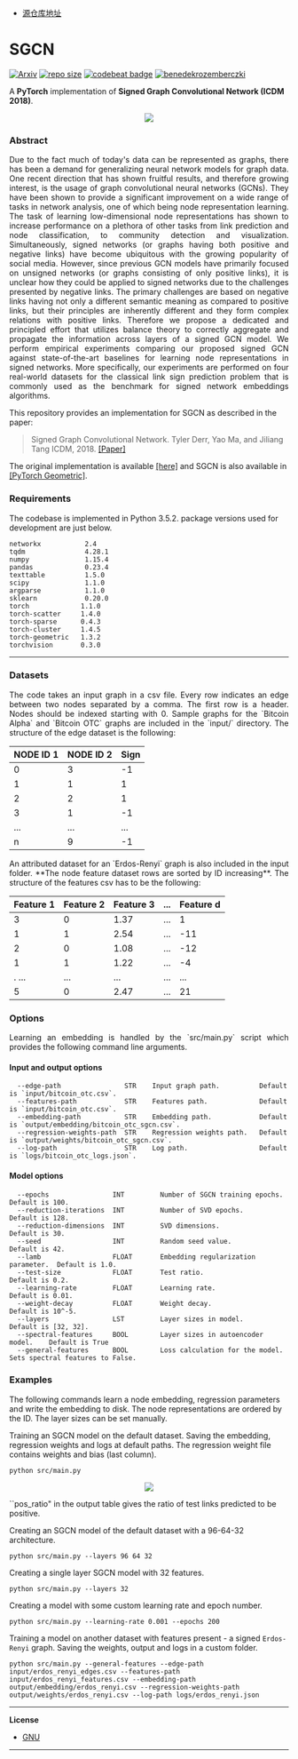 *  [源仓库地址](https://github.com/benedekrozemberczki/SGCN)

SGCN
====================
[![Arxiv](https://img.shields.io/badge/ArXiv-1808.06354-orange.svg?color=blue)](https://arxiv.org/abs/1808.06354) [![repo size](https://img.shields.io/github/repo-size/benedekrozemberczki/SGCN.svg)](https://github.com/benedekrozemberczki/SGCN/archive/master.zip)
 [![codebeat badge](https://codebeat.co/badges/f967cf53-f43a-4159-bb24-50f2d7fc1776)](https://codebeat.co/projects/github-com-benedekrozemberczki-sgcn-master) [![benedekrozemberczki](https://img.shields.io/twitter/follow/benrozemberczki?style=social&logo=twitter)](https://twitter.com/intent/follow?screen_name=benrozemberczki)
  
A **PyTorch** implementation of **Signed Graph Convolutional Network (ICDM 2018)**.

<div style="text-align:center"><img src ="sgcn.jpg" ,width=600/></div>

### Abstract
<p align="justify">
Due to the fact much of today's data can be represented as graphs, there has been a demand for generalizing neural network models for graph data. One recent direction that has shown fruitful results, and therefore growing interest, is the usage of graph convolutional neural networks (GCNs). They have been shown to provide a significant improvement on a wide range of tasks in network analysis, one of which being node representation learning. The task of learning low-dimensional node representations has shown to increase performance on a plethora of other tasks from link prediction and node classification, to community detection and visualization. Simultaneously, signed networks (or graphs having both positive and negative links) have become ubiquitous with the growing popularity of social media. However, since previous GCN models have primarily focused on unsigned networks (or graphs consisting of only positive links), it is unclear how they could be applied to signed networks due to the challenges presented by negative links. The primary challenges are based on negative links having not only a different semantic meaning as compared to positive links, but their principles are inherently different and they form complex relations with positive links. Therefore we propose a dedicated and principled effort that utilizes balance theory to correctly aggregate and propagate the information across layers of a signed GCN model. We perform empirical experiments comparing our proposed signed GCN against state-of-the-art baselines for learning node representations in signed networks. More specifically, our experiments are performed on four real-world datasets for the classical link sign prediction problem that is commonly used as the benchmark for signed network embeddings algorithms. </p>

This repository provides an implementation for SGCN as described in the paper:

> Signed Graph Convolutional Network.
> Tyler Derr, Yao Ma, and Jiliang Tang
> ICDM, 2018.
> [[Paper]](https://arxiv.org/abs/1808.06354)

The original implementation is available [[here]](https://www.cse.msu.edu/~derrtyle/code/SGCN.zip) and SGCN is also available in [[PyTorch Geometric]](https://github.com/rusty1s/pytorch_geometric).

### Requirements

The codebase is implemented in Python 3.5.2. package versions used for development are just below.
```
networkx           2.4
tqdm               4.28.1
numpy              1.15.4
pandas             0.23.4
texttable          1.5.0
scipy              1.1.0
argparse           1.1.0
sklearn            0.20.0
torch             1.1.0
torch-scatter     1.4.0
torch-sparse      0.4.3
torch-cluster     1.4.5
torch-geometric   1.3.2
torchvision       0.3.0
```
--------------------------------------------
### Datasets
<p align="justify">
The code takes an input graph in a csv file. Every row indicates an edge between two nodes separated by a comma. The first row is a header. Nodes should be indexed starting with 0. Sample graphs for the `Bitcoin Alpha`  and `Bitcoin OTC` graphs are included in the  `input/` directory. The structure of the edge dataset is the following:
</p>

| **NODE ID 1**| **NODE ID 2** | **Sign** | 
| --- | --- | --- |
| 0 | 3 |-1 |
| 1 | 1 |1 |
| 2 | 2 |1 |
| 3 | 1 |-1 |
| ... | ... |... |
| n | 9 |-1 |

<p align="justify">
An attributed dataset for an `Erdos-Renyi` graph is also included in the input folder. **The node feature dataset rows are sorted by ID increasing**. The structure of the features csv has to be the following:
</p>

| **Feature 1** | **Feature 2** | **Feature 3** |...| **Feature d** |
| --- | --- | --- | --- |--- |
|  3 |0 |1.37 |... |1 |
|  1 |1 |2.54 |... |-11 |
| 2 |0 |1.08 |... |-12 |
| 1 |1 |1.22 |... |-4 |
| . ... |... |... |... |... |
|  5 |0 |2.47 |... |21 |

### Options
<p align="justify">
Learning an embedding is handled by the `src/main.py` script which provides the following command line arguments.
</p>

#### Input and output options

```
  --edge-path                STR    Input graph path.          Default is `input/bitcoin_otc.csv`.
  --features-path            STR    Features path.             Default is `input/bitcoin_otc.csv`.
  --embedding-path           STR    Embedding path.            Default is `output/embedding/bitcoin_otc_sgcn.csv`.
  --regression-weights-path  STR    Regression weights path.   Default is `output/weights/bitcoin_otc_sgcn.csv`.
  --log-path                 STR    Log path.                  Default is `logs/bitcoin_otc_logs.json`.  
```

#### Model options

```
  --epochs                INT         Number of SGCN training epochs.      Default is 100. 
  --reduction-iterations  INT         Number of SVD epochs.                Default is 128.
  --reduction-dimensions  INT         SVD dimensions.                      Default is 30.
  --seed                  INT         Random seed value.                   Default is 42.
  --lamb                  FLOAT       Embedding regularization parameter.  Default is 1.0.
  --test-size             FLOAT       Test ratio.                          Default is 0.2.  
  --learning-rate         FLOAT       Learning rate.                       Default is 0.01.  
  --weight-decay          FLOAT       Weight decay.                        Default is 10^-5. 
  --layers                LST         Layer sizes in model.                Default is [32, 32].
  --spectral-features     BOOL        Layer sizes in autoencoder model.    Default is True
  --general-features      BOOL        Loss calculation for the model.      Sets spectral features to False.  
```

### Examples

The following commands learn a node embedding, regression parameters and write the embedding to disk. The node representations are ordered by the ID. The layer sizes can be set manually.

Training an SGCN model on the default dataset. Saving the embedding, regression weights and logs at default paths.
The regression weight file contains weights and bias (last column).
```
python src/main.py
```
<p align="center">
<img style="float: center;" src="sgcn_run_example.png">
</p>

``pos_ratio" in the output table gives the ratio of test links predicted to be positive.

Creating an SGCN model of the default dataset with a 96-64-32 architecture.
```
python src/main.py --layers 96 64 32
```
Creating a single layer SGCN model with 32 features.
```
python src/main.py --layers 32
```
Creating a model with some custom learning rate and epoch number.
```
python src/main.py --learning-rate 0.001 --epochs 200
```
Training a model on another dataset with features present - a signed `Erdos-Renyi` graph. Saving the weights, output and logs in a custom folder.
```
python src/main.py --general-features --edge-path input/erdos_renyi_edges.csv --features-path input/erdos_renyi_features.csv --embedding-path output/embedding/erdos_renyi.csv --regression-weights-path output/weights/erdos_renyi.csv --log-path logs/erdos_renyi.json
```

--------------------------------------------------------------------------------

**License**

- [GNU](https://github.com/benedekrozemberczki/SGCN/blob/master/LICENSE)

--------------------------------------------------------------------------------
